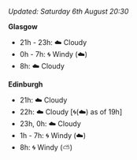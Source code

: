 *Updated: Saturday 6th August 20:30*

**Glasgow**

* 21h - 23h: :cloud: Cloudy
* 0h - 7h: :cyclone: Windy (:cloud:)
* 8h: :cloud: Cloudy

**Edinburgh**

* 21h: :cloud: Cloudy
* 22h: :cloud: Cloudy [:cyclone:(:cloud:) as of 19h]
* 23h, 0h: :cloud: Cloudy
* 1h - 7h: :cyclone: Windy (:cloud:)
* 8h: :cyclone: Windy (:partly_sunny:)
